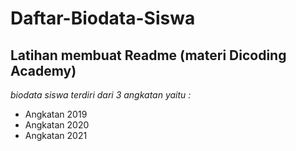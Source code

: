 # Daftar-Biodata-Siswa
Latihan membuat Readme (materi Dicoding Academy)
--
*biodata siswa terdiri dari 3 angkatan yaitu :*
- Angkatan 2019
- Angkatan 2020
- Angkatan 2021
